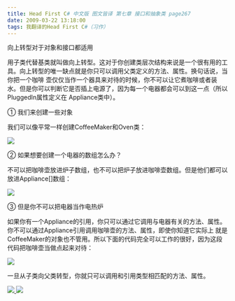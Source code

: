 ```yaml
---
title: Head First C# 中文版 图文皆译 第七章 接口和抽象类 page267
date: 2009-03-22 13:18:00
tags: 我翻译的Head First C#（习作）
---
```

向上转型对于对象和接口都适用

  

用子类代替基类就叫做向上转型。这对于你创建类层次结构来说是一个很有用的工具。向上转型的唯一缺点就是你只可以调用父类定义的方法、属性。换句话说，当你把一个咖啡
壶仅仅当作一个器具来对待的时候，你不可以让它煮咖啡或者装水。但是你可以判断它是否插上电源了，因为每一个电器都会可以到这一点（所以PluggedIn属性定义在
Appliance类中）。

  

①  我们来创建一些对象

  

我们可以像平常一样创建CoffeeMaker和Oven类：

  

![](https://p-blog.csdn.net/images/p_blog_csdn_net/cuipengfei1/EntryImages/20090322/2009-03-22_12-57-28.jpg)

②  如果想要创建一个电器的数组怎么办？

  

不可以把咖啡壶放进炉子数组，也不可以把炉子放进咖啡壶数组。但是他们都可以放进Appliance[]数组：

  

![](https://p-blog.csdn.net/images/p_blog_csdn_net/cuipengfei1/EntryImages/20090322/2009-03-22_13-02-02.jpg)

③  但是你不可以把电器当作电热炉

  

如果你有一个Appliance的引用，你只可以通过它调用与电器有关的方法、属性。你不可以通过Appliance引用调用咖啡壶的方法、属性，即使你知道它实际上
就是CoffeeMaker的对象也不管用。所以下面的代码完全可以工作的很好，因为这段代码把咖啡壶当做点起来对待：

  

![](https://p-blog.csdn.net/images/p_blog_csdn_net/cuipengfei1/EntryImages/20090322/2009-03-22_13-10-40.jpg)

一旦从子类向父类转型，你就只可以调用和引用类型相匹配的方法、属性。



[ ![](https://profile.csdnimg.cn/5/2/5/3_cuipengfei1)
![](https://g.csdnimg.cn/static/user-reg-year/1x/11.png)
](https://blog.csdn.net/cuipengfei1)





